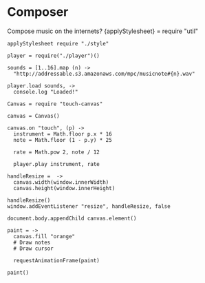 Composer
========


Compose music on the internets?
    {applyStylesheet} = require "util"

    applyStylesheet require "./style"

    player = require("./player")()

    sounds = [1..16].map (n) ->
      "http://addressable.s3.amazonaws.com/mpc/musicnote#{n}.wav"

    player.load sounds, ->
      console.log "Loaded!"

    Canvas = require "touch-canvas"

    canvas = Canvas()

    canvas.on "touch", (p) ->
      instrument = Math.floor p.x * 16
      note = Math.floor (1 - p.y) * 25

      rate = Math.pow 2, note / 12

      player.play instrument, rate

    handleResize =  ->
      canvas.width(window.innerWidth)
      canvas.height(window.innerHeight)
  
    handleResize()
    window.addEventListener "resize", handleResize, false

    document.body.appendChild canvas.element()

    paint = ->
      canvas.fill "orange"
      # Draw notes
      # Draw cursor

      requestAnimationFrame(paint)

    paint()
